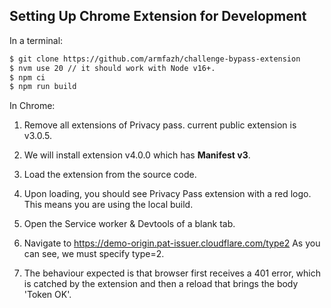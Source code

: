 ## Setting Up Chrome Extension for Development

In a terminal:

```sh
$ git clone https://github.com/armfazh/challenge-bypass-extension
$ nvm use 20 // it should work with Node v16+.
$ npm ci
$ npm run build
```

In Chrome:

1. Remove all extensions of Privacy pass. current public extension is v3.0.5.

1. We will install extension v4.0.0 which has **Manifest v3**.

1. Load the extension from the source code.

1. Upon loading, you should see Privacy Pass extension with a red logo. This means you are using the local build.

1. Open the Service worker & Devtools of a blank tab.

1. Navigate to https://demo-origin.pat-issuer.cloudflare.com/type2 As you can see, we must specify type=2.

1. The behaviour expected is that browser first receives a 401 error, which is catched by the extension and then a reload that brings the body 'Token OK'.

